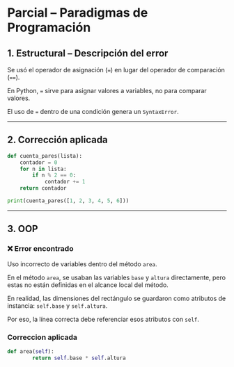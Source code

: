 # Parcial – Paradigmas de Programación

## 1. Estructural – Descripción del error
Se usó el operador de asignación (`=`) en lugar del operador de comparación (`==`).

En Python, `=` sirve para asignar valores a variables, no para comparar valores.

El uso de `=` dentro de una condición genera un `SyntaxError`.

---

## 2. Corrección aplicada

```python
def cuenta_pares(lista):
    contador = 0
    for n in lista:
        if n % 2 == 0:
            contador += 1
    return contador

print(cuenta_pares([1, 2, 3, 4, 5, 6]))
```

---

## 3. OOP

### ❌ Error encontrado
Uso incorrecto de variables dentro del método `area`.

En el método `area`, se usaban las variables `base` y `altura` directamente, pero estas no están definidas en el alcance local del método.

En realidad, las dimensiones del rectángulo se guardaron como atributos de instancia: `self.base` y `self.altura`.

Por eso, la línea correcta debe referenciar esos atributos con `self`.

### Correccion aplicada
```python
def area(self):
        return self.base * self.altura
```

